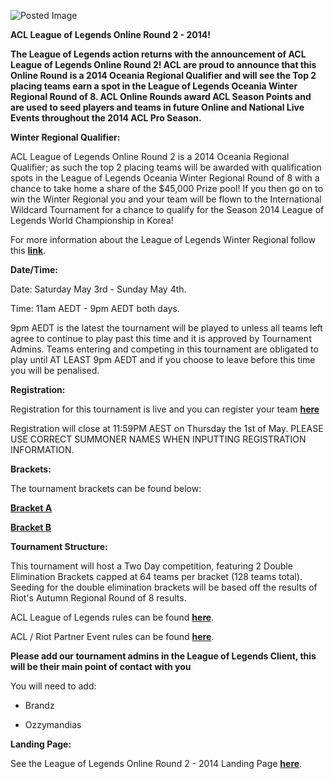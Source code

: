 ![Posted Image](http://i.imgur.com/8xY2U6H.png)





**ACL League of Legends Online Round 2 - 2014!**





**The League of Legends action returns with the announcement of ACL League of Legends Online Round 2! ACL are proud to announce that this Online Round is a 2014 Oceania Regional Qualifier and will see the Top 2 placing teams earn a spot in the League of Legends Oceania Winter Regional Round of 8. ACL Online Rounds award ACL Season Points and are used to seed players and teams in future Online and National Live Events throughout the 2014 ACL Pro Season.**








**Winter Regional Qualifier:**





ACL League of Legends Online Round 2 is a 2014 Oceania Regional Qualifier; as such the top 2 placing teams will be awarded with qualification spots in the League of Legends Oceania Winter Regional Round of 8 with a chance to take home a share of the $45,000 Prize pool! If you then go on to win the Winter Regional you and your team will be flown to the International Wildcard Tournament for a chance to qualify for the Season 2014 League of Legends World Championship in Korea!





For more information about the League of Legends Winter Regional follow this 
**[link](http://oce.leagueoflegends.com/competitive-2014/winter-regional)**. 






**Date/Time:**


Date: Saturday May 3rd - Sunday May 4th.


Time: 11am AEDT - 9pm AEDT both days.





9pm AEDT is the latest the tournament will be played to unless all teams left agree to continue to play past this time and it is approved by Tournament Admins. Teams entering and competing in this tournament are obligated to play until AT LEAST 9pm AEDT and if you choose to leave before this time you will be penalised.






**Registration:**


Registration for this tournament is live and you can register your team 
**[here](http://form.jotformpro.com/41026917604956)**




Registration will close at 11:59PM AEST on Thursday the 1st of May. PLEASE USE CORRECT SUMMONER NAMES WHEN INPUTTING REGISTRATION INFORMATION.






**Brackets:**


The tournament brackets can be found below:



**[Bracket A](http://challonge.com/ACLOR2_A)**


[**Bracket B**](http://challonge.com/ACLOR2_B)





**Tournament Structure:**


This tournament will host a Two Day competition, featuring 2 Double Elimination Brackets capped at 64 teams per bracket (128 teams total). Seeding for the double elimination brackets will be based off the results of Riot's Autumn Regional Round of 8 results.





ACL League of Legends rules can be found 
[**here**](http://www.aclpro.com.au/procircuit/acl-league-of-legends-rules).


ACL / Riot Partner Event rules can be found 
[**here**](http://www.aclpro.com.au/procircuit/league-of-legends-rules-2014).






**Please add our tournament admins in the League of Legends Client, this will be their main point of contact with you**


You will need to add:


- Brandz


- Ozzymandias






**Landing Page:**


See the League of Legends Online Round 2 - 2014 Landing Page 
[**here**](http://www.aclpro.com.au/2014/Events/leagueoflegends/acl-lol-or2-landing-page).